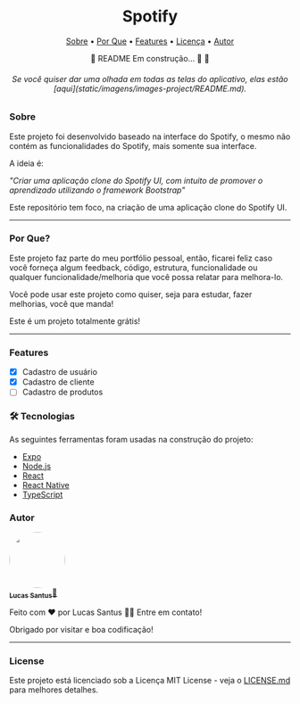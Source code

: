 <h1 align="center">Spotify</h1>

<p align="center">
 <a href="#sobre">Sobre</a> •
 <a href="#por que?">Por Que</a> • 
 <a href="#features">Features</a> •
 <a href="#license">Licença</a> • 
 <a href="#autor">Autor</a>
</p>

<div align="center"> 
	🚧  README Em construção... 🚀 🚧
</div>

<h6 align="center"> 
	Se você quiser dar uma olhada em todas as telas do aplicativo, elas estão [aqui](static/imagens/images-project/README.md).
</h6>

### Sobre

Este projeto foi desenvolvido baseado na interface do Spotify, o mesmo não contém as funcionalidades do Spotify, mais somente sua interface.

A ideia é:

_"Criar uma aplicação clone do Spotify UI, com intuito de promover o aprendizado utilizando o framework Bootstrap"_

Este repositório tem foco, na criação de uma aplicação clone do Spotify UI.

--------------------------------------------------------------------------------------

### Por Que?

Este projeto faz parte do meu portfólio pessoal, então, ficarei feliz caso você forneça algum feedback, código, estrutura, funcionalidade ou qualquer funcionalidade/melhoria que você possa relatar para melhora-lo.

Você pode usar este projeto como quiser, seja para estudar, fazer melhorias, você que manda!

Este é um projeto totalmente grátis!

--------------------------------------------------------------------------------------

### Features

- [x] Cadastro de usuário
- [x] Cadastro de cliente
- [ ] Cadastro de produtos

### 🛠 Tecnologias

As seguintes ferramentas foram usadas na construção do projeto:

- [Expo](https://expo.io/)
- [Node.js](https://nodejs.org/en/)
- [React](https://pt-br.reactjs.org/)
- [React Native](https://reactnative.dev/)
- [TypeScript](https://www.typescriptlang.org/)

### Autor

<a href="https://github.com/LucasSantus">
 <img style="border-radius: 50%;" src="https://github.com/LucasSantus.png" width="100px;" alt=""/>
 <br />
 <sub><b>Lucas Santus</b></sub></a><a href="https://blog.rocketseat.com.br/author/thiago//" title="Github">🚀
</a>

Feito com ❤️ por Lucas Santus 
👋🏽 Entre em contato!

Obrigado por visitar e boa codificação!

--------------------------------------------------------------------------------------

### License

Este projeto está licenciado sob a Licença MIT License - veja o [LICENSE.md](https://github.com/LucasSantus/spotify/blob/master/LICENSE) para melhores detalhes.
